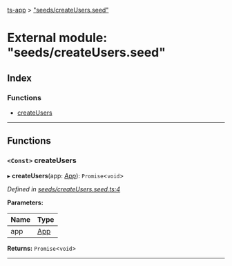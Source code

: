 [ts-app](../README.md) > ["seeds/createUsers.seed"](../modules/_seeds_createusers_seed_.md)

# External module: "seeds/createUsers.seed"

## Index

### Functions

* [createUsers](_seeds_createusers_seed_.md#createusers)

---

## Functions

<a id="createusers"></a>

### `<Const>` createUsers

▸ **createUsers**(app: *[App](../classes/_app_.app.md)*): `Promise`<`void`>

*Defined in [seeds/createUsers.seed.ts:4](https://github.com/jmeyers91/ts-app/blob/ae30f87/src/seeds/createUsers.seed.ts#L4)*

**Parameters:**

| Name | Type |
| ------ | ------ |
| app | [App](../classes/_app_.app.md) |

**Returns:** `Promise`<`void`>

___

